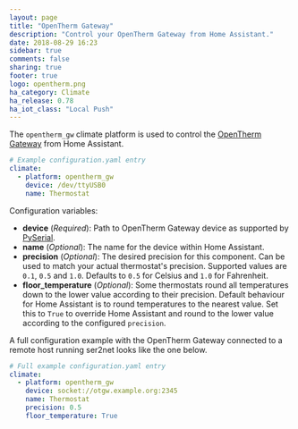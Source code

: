 ```yaml
---
layout: page
title: "OpenTherm Gateway"
description: "Control your OpenTherm Gateway from Home Assistant."
date: 2018-08-29 16:23
sidebar: true
comments: false
sharing: true
footer: true
logo: opentherm.png
ha_category: Climate
ha_release: 0.78
ha_iot_class: "Local Push"
---
```



The `opentherm_gw` climate platform is used to control the [OpenTherm Gateway](http://otgw.tclcode.com/) from Home Assistant.

```yaml
# Example configuration.yaml entry
climate:
  - platform: opentherm_gw
    device: /dev/ttyUSB0
    name: Thermostat
```

Configuration variables:

- **device** (*Required*): Path to OpenTherm Gateway device as supported by [PySerial](https://pythonhosted.org/pyserial/url_handlers.html).
- **name** (*Optional*): The name for the device within Home Assistant.
- **precision** (*Optional*): The desired precision for this component. Can be used to match your actual thermostat's precision. Supported values are `0.1`, `0.5` and `1.0`. Defaults to `0.5` for Celsius and `1.0` for Fahrenheit.
- **floor_temperature** (*Optional*): Some thermostats round all temperatures down to the lower value according to their precision. Default behaviour for Home Assistant is to round temperatures to the nearest value. Set this to `True` to override Home Assistant and round to the lower value according to the configured `precision`.

A full configuration example with the OpenTherm Gateway connected to a remote host running ser2net looks like the one below.

```yaml
# Full example configuration.yaml entry
climate:
  - platform: opentherm_gw
    device: socket://otgw.example.org:2345
    name: Thermostat
    precision: 0.5
    floor_temperature: True
```
